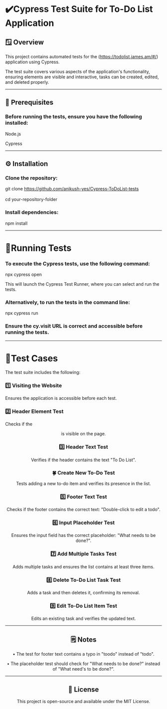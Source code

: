 
# ✔️Cypress Test Suite for To-Do List Application

## 🪟 Overview

This project contains automated tests for the (https://todolist.james.am/#/) application using Cypress.

The test suite covers various aspects of the application's functionality, ensuring elements are visible and interactive, tasks can be created, edited, and deleted properly.
***
## 📃 Prerequisites

### Before running the tests, ensure you have the following installed:

Node.js

Cypress
***
## ⚙️ Installation

### Clone the repository:

git clone https://github.com/anikush-yes/Cypress-ToDoList-tests
<br>
<br>
cd your-repository-folder

### Install dependencies:

npm install
***
# 🚀Running Tests

### To execute the Cypress tests, use the following command:

npx cypress open

This will launch the Cypress Test Runner, where you can select and run the tests.

### Alternatively, to run the tests in the command line:

npx cypress run

### Ensure the cy.visit URL is correct and accessible before running the tests.
***
# 🧪Test Cases

The test suite includes the following:

### 1️⃣ Visiting the Website

Ensures the application is accessible before each test.

### 2️⃣ Header Element Test

Checks if the <header> is visible on the page.

### 3️⃣ Header Text Test

Verifies if the header contains the text "To Do List".

### 🍀 Create New To-Do Test

Tests adding a new to-do item and verifies its presence in the list.

### 5️⃣ Footer Text Test

Checks if the footer contains the correct text: "Double-click to edit a todo".

### 6️⃣ Input Placeholder Test

Ensures the input field has the correct placeholder: "What needs to be done?".

### 7️⃣ Add Multiple Tasks Test

Adds multiple tasks and ensures the list contains at least three items.

### 8️⃣ Delete To-Do List Task Test

Adds a task and then deletes it, confirming its removal.

### 9️⃣ Edit To-Do List Item Test

Edits an existing task and verifies the updated text.
***
## 🗒️ Notes

• The test for footer text contains a typo in "toodo" instead of "todo".

• The placeholder test should check for "What needs to be done?" instead of "What need's to be done?".
***

## 🪪 License

This project is open-source and available under the MIT License.
